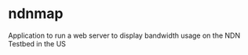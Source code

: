 ndnmap
======

Application to run a web server to display bandwidth usage on the NDN Testbed in the US
